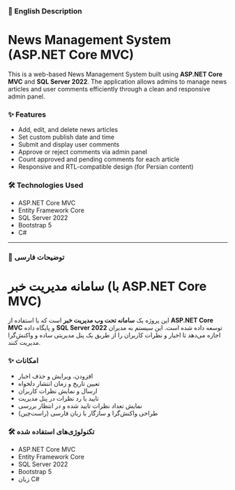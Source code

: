 ### 📄 English Description

# News Management System (ASP.NET Core MVC)

This is a web-based News Management System built using **ASP.NET Core MVC** and **SQL Server 2022**. The application allows admins to manage news articles and user comments efficiently through a clean and responsive admin panel.

### ✨ Features

* Add, edit, and delete news articles
* Set custom publish date and time
* Submit and display user comments
* Approve or reject comments via admin panel
* Count approved and pending comments for each article
* Responsive and RTL-compatible design (for Persian content)

### 🛠 Technologies Used

* ASP.NET Core MVC
* Entity Framework Core
* SQL Server 2022
* Bootstrap 5
* C#

---

### 📄 توضیحات فارسی

# سامانه مدیریت خبر (با ASP.NET Core MVC)

این پروژه یک **سامانه تحت وب مدیریت خبر** است که با استفاده از **ASP.NET Core MVC** و پایگاه داده **SQL Server 2022** توسعه داده شده است. این سیستم به مدیران اجازه می‌دهد تا اخبار و نظرات کاربران را از طریق یک پنل مدیریتی ساده و واکنش‌گرا مدیریت کنند.

### ✨ امکانات

* افزودن، ویرایش و حذف اخبار
* تعیین تاریخ و زمان انتشار دلخواه
* ارسال و نمایش نظرات کاربران
* تایید یا رد نظرات در پنل مدیریت
* نمایش تعداد نظرات تایید شده و در انتظار بررسی
* طراحی واکنش‌گرا و سازگار با زبان فارسی (راست‌چین)

### 🛠 تکنولوژی‌های استفاده شده

* ASP.NET Core MVC
* Entity Framework Core
* SQL Server 2022
* Bootstrap 5
* زبان C#
